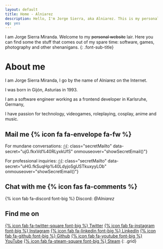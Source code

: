 ```yaml
---
layout: default
title: Home - Alniarez
description: Hello, I'm Jorge Sierra, aka Alniarez. This is my personal website showcasing my games, software projects and other random shenanigans.
og: yes
---
```


I am Jorge Sierra Miranda. Welcome to my ~~personal website~~ lair. Here you can find some the stuff that comes out of my spare time: software, games, photography and other shenanigans.
{: .font-sub-title}

# About me

I am Jorge Sierra Miranda, I go by the name of Alniarez on the Internet.

I was born in Gijón, Asturias in 1993. 

I am a software engineer working as a frontend developer in Karlsruhe, Germany,

I have passion for technology, videogames, roleplaying, cosplay, anime and music.

## Mail me {% icon fa fa-envelope fa-fw  %}

For mundane conversations: [🖱](#){: class="secretMailto" data-secret="ujG.fkxVd%40RLyxkUfS" onmouseover="showSecretEmail()"}

For professional inquiries: [🖱](#){: class="secretMailto" data-secret="uHG.fkSuqHp%40LdyjoSgUSTkuxyyLOb" onmouseover="showSecretEmail()"}

## Chat with me {% icon fas fa-comments %}

{% icon fab fa-discord font-big %} Discord: *@Alniarez*

## Find me on

[{% icon fab fa-twitter-square font-big %} Twitter](https://twitter.com/Alniarez)
[{% icon fab fa-instagram font-big %} Instagram](https://www.instagram.com/alniarez/)
[{% icon fab fa-linkedin font-big %} LinkedIn](https://www.linkedin.com/in/jorge-sierra-miranda/)
[{% icon fab fa-github font-big %} Github](https://github.com/alniarez)
[{% icon fab fa-youtube font-big %} YouTube](https://www.youtube.com/channel/UCapN1clZl8sar00SQ0rafSA/)
[{% icon fab fa-steam-square font-big %} Steam](https://steamcommunity.com/id/Alniarez/)
{: .grid}

<script defer src="/assets/js/encryption.js"></script>

